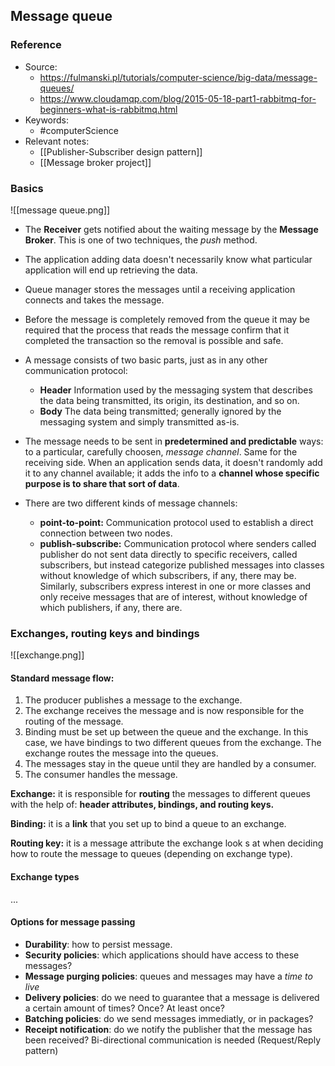 ## Message queue
### Reference
- Source:
	- https://fulmanski.pl/tutorials/computer-science/big-data/message-queues/
	- https://www.cloudamqp.com/blog/2015-05-18-part1-rabbitmq-for-beginners-what-is-rabbitmq.html
-  Keywords:
	-  #computerScience 
-  Relevant notes:
	-  [[Publisher-Subscriber design pattern]]
	-  [[Message broker project]]

### Basics
![[message queue.png]]

- The __Receiver__ gets notified about the waiting message by the __Message Broker__. This is one of two techniques, the _push_ method.

- The application adding data doesn't necessarily know what particular application will end up retrieving the data.
- Queue manager stores the messages until a receiving application connects and takes the message.
- Before the message is completely removed from the queue it may be required that the process that reads the message confirm that it completed the transaction so the removal is possible and safe.
- A message consists of two basic parts, just as in any other communication protocol:
	 - __Header__ Information used by the messaging system that describes the data being transmitted, its origin, its destination, and so on.
	 - __Body__ The data being transmitted; generally ignored by the messaging system and simply transmitted as-is. 
- The message needs to be sent in __predetermined and predictable__ ways: to a particular, carefully choosen, _message channel_. Same for the receiving side.
When an application sends data, it doesn't randomly add it to any channel available; it adds the info to a __channel whose specific purpose is to share that sort of data__.
- There are two different kinds of message channels:
    - __point-to-point:__ Communication protocol used to establish a direct connection between two nodes.
    - __publish-subscribe:__ Communication protocol where senders called publisher do not sent data directly to specific receivers, called subscribers, but instead categorize published messages into classes without knowledge of which subscribers, if any, there may be. Similarly, subscribers express interest in one or more classes and only receive messages that are of interest, without knowledge of which publishers, if any, there are.


### Exchanges, routing keys and bindings
![[exchange.png]]

#### Standard message flow:
1. The producer publishes a message to the exchange.
2. The exchange receives the message and is now responsible for the routing of the message.
3. Binding must be set up between the queue and the exchange. In this case, we have bindings to two different queues from the exchange. The exchange routes the message into the queues.
4. The messages stay in the queue until they are handled by a consumer.
5. The consumer handles the message.

__Exchange:__ it is responsible for __routing__ the messages to different queues with the help of: __header attributes, bindings, and routing keys.__

__Binding:__ it is a __link__ that you set up to bind a queue to an exchange.

__Routing key:__ it is a message attribute the exchange look s at when deciding how to route the message to queues (depending on exchange type).

#### Exchange types
...

#### Options for message passing
- **Durability**: how to persist message.
- **Security policies**: which applications should have access to these messages?
- **Message purging policies**: queues and messages may have a *time to live*
- **Delivery policies**: do we need to guarantee that a message is delivered a certain amount of times? Once? At least once?
- **Batching policies**: do we send messages immediatly, or in packages?
- **Receipt notification**: do we notify the publisher that the message has been received? Bi-directional communication is needed (Request/Reply pattern)